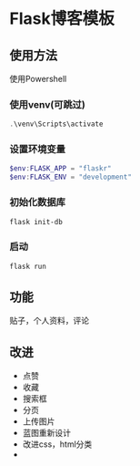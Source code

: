 # Flask博客模板

## 使用方法

使用Powershell

### 使用venv(可跳过)

``` powershell
.\venv\Scripts\activate
```

### 设置环境变量

``` powershell
$env:FLASK_APP = "flaskr"
$env:FLASK_ENV = "development"
```

### 初始化数据库

``` powershell
flask init-db
```

### 启动

``` py
flask run
```

## 功能

贴子，个人资料，评论

## 改进

* 点赞
* 收藏
* 搜索框
* 分页
* 上传图片
* 蓝图重新设计
* 改进css，html分类
* 
